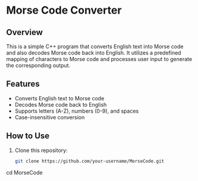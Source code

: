 # Morse Code Converter

## Overview

This is a simple C++ program that converts English text into Morse code and also decodes Morse code back into English. It utilizes a predefined mapping of characters to Morse code and processes user input to generate the corresponding output.

## Features

- Converts English text to Morse code
- Decodes Morse code back to English
- Supports letters (A-Z), numbers (0-9), and spaces
- Case-insensitive conversion

## How to Use

1. Clone this repository:
   ```sh
   git clone https://github.com/your-username/MorseCode.git
cd MorseCode
